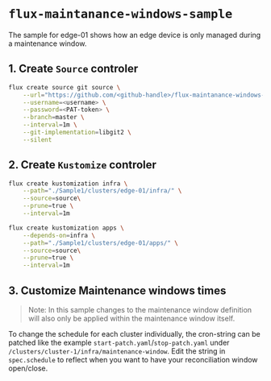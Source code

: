 # `flux-maintanance-windows-sample`

The sample for edge-01 shows how an edge device is only managed during a maintenance window.

## 1. Create `Source` controler

```sh
flux create source git source \
    --url="https://github.com/<github-handle>/flux-maintanance-windows-sample" \
	--username=<username> \
    --password=<PAT-token> \
    --branch=master \
    --interval=1m \
    --git-implementation=libgit2 \
    --silent
```

## 2. Create `Kustomize` controler

```sh
flux create kustomization infra \
    --path="./Sample1/clusters/edge-01/infra/" \
    --source=source\
    --prune=true \
    --interval=1m
```

```sh
flux create kustomization apps \
    --depends-on=infra \
    --path="./Sample1/clusters/edge-01/apps/" \
    --source=source\
    --prune=true \
    --interval=1m
```

## 3. Customize Maintenance windows times

> Note: In this sample changes to the maintenance window definition will also only be applied within the maintenance window itself.

To change the schedule for each cluster individually, the cron-string can be patched like the example `start-patch.yaml`/`stop-patch.yaml` under `/clusters/cluster-1/infra/maintenance-window`.
Edit the string in `spec.schedule` to reflect when you want to have your reconciliation window open/close.
